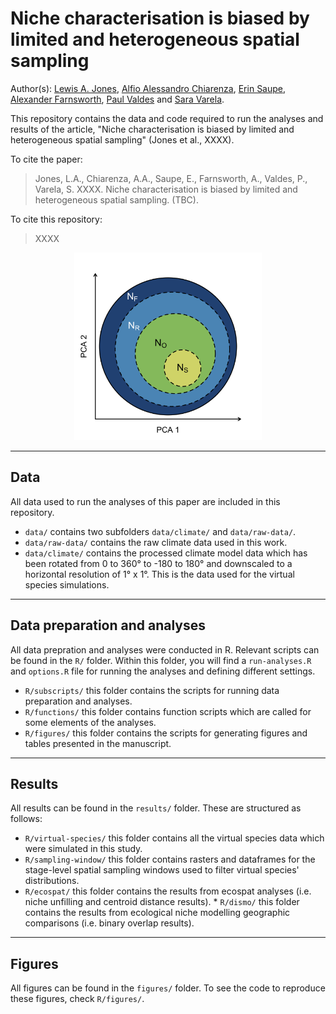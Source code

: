 # Niche characterisation is biased by limited and heterogeneous spatial sampling

Author(s): [Lewis A. Jones](mailto:LewisA.Jones@outlook.com), [Alfio Alessandro Chiarenza](mailto:a.chiarenza15@gmail.com), [Erin Saupe](erin.saupe@earth.ox.ac.uk), [Alexander Farnsworth](alex.Farnsworth@bristol.ac.uk), [Paul Valdes](P.J.Valdes@bristol.ac.uk) and [Sara Varela](sara.varela@uvigo.es).

This repository contains the data and code required to run the analyses and results of the article, "Niche characterisation is biased by limited and heterogeneous spatial sampling" (Jones et al., XXXX). 

To cite the paper: 
> Jones, L.A., Chiarenza, A.A., Saupe, E., Farnsworth, A., Valdes, P., Varela, S. XXXX. Niche characterisation is biased by limited and heterogeneous spatial sampling. (TBC).

To cite this repository:
> XXXX

<p align="center">
<img src="figures/niche_completeness.png" width="300" height= auto />
</p>

-------
## Data
All data used to run the analyses of this paper are included in this repository.

* `data/` contains two subfolders `data/climate/` and `data/raw-data/`.
* `data/raw-data/` contains the raw climate data used in this work.
* `data/climate/` contains the processed climate model data which has been rotated from 0 to 360&deg; to -180 to 180&deg; and downscaled to a horizontal resolution of 1&deg; x 1&deg;. This is the data used for the virtual species simulations.

-------
## Data preparation and analyses
All data prepration and analyses were conducted in R. Relevant scripts can be found in the `R/` folder. Within this folder, you will find a `run-analyses.R` and `options.R` file for running the analyses and defining different settings.

* `R/subscripts/` this folder contains the scripts for running data preparation and analyses.
* `R/functions/` this folder contains function scripts which are called for some elements of the analyses.
* `R/figures/` this folder contains the scripts for generating figures and tables presented in the manuscript.

-------
## Results
All results can be found in the `results/` folder. These are structured as follows:

* `R/virtual-species/` this folder contains all the virtual species data which were simulated in this study. 
* `R/sampling-window/` this folder contains rasters and dataframes for the stage-level spatial sampling windows used to filter virtual species' distributions.
* `R/ecospat/` this folder contains the results from ecospat analyses (i.e. niche unfilling and centroid distance results). * `R/dismo/` this folder contains the results from ecological niche modelling geographic comparisons (i.e. binary overlap results).

-------
## Figures
All figures can be found in the `figures/` folder. To see the code to reproduce these figures, check `R/figures/`.


 

